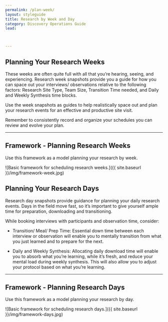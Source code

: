 ```yaml
---
permalink: /plan-week/
layout: styleguide
title: Research by Week and Day
category: Discovery Operations Guide
lead:



---
```



## Planning Your Research Weeks

These weeks are often quite full with all that you’re hearing, seeing, and experiencing. Research week snapshots provide you a guide for how you can space out your interviews/  observations relative to the following factors: Research Site Type, Team Size, Transition Time needed, and Daily and Weekly Synthesis time blocks.

Use the week snapshots as guides to help realistically space out and plan your research events for an effective and productive site visit.

Remember to consistently record and organize your schedules you can review and evolve your plan.

***

## Framework - Planning Research Weeks

Use this framework as a model planning your research by week.

![Basic framework for scheduling research weeks.]({{ site.baseurl }}/img/framework-week.jpg)

## Planning Your Research Days

Research day snapshots provide guidance for planning your daily research events. Days in the field move fast, so it’s important to give yourself ample time for preparation, downloading and transitioning.

While booking interviews with participants and observation time, consider:

- Transition/ Meal/ Prep Time: Essential down time between each interview or observation will enable you to
mentally transition from what you just learned and to prepare for the next.

- Daily and Weekly Synthesis: Allocating daily download time will enable you to absorb what you’re learning, while it’s fresh, and reduce your mental load during weekly synthesis. This will also allow you to adjust your protocol based on what you’re learning.

***

## Framework - Planning Research Days

Use this framework as a model planning your research by day.

![Basic framework for scheduling research days.]({{ site.baseurl }}/img/framework-days.jpg)
